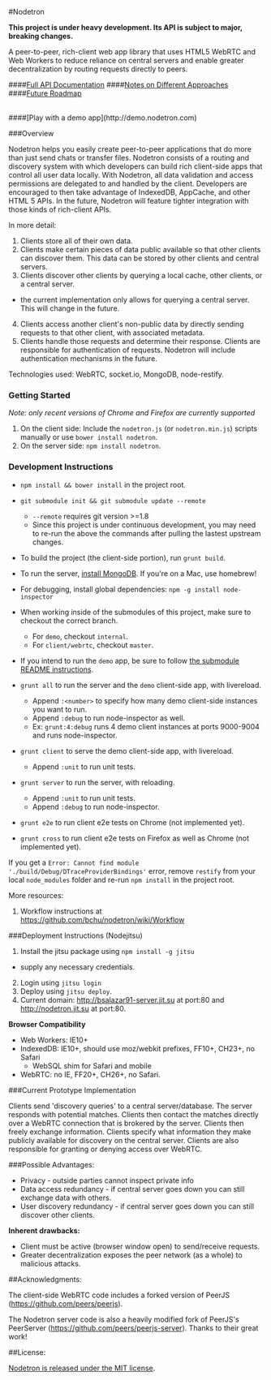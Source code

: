 #Nodetron

**This project is under heavy development. Its API is subject to major, breaking changes.**

A peer-to-peer, rich-client web app library that uses HTML5 WebRTC and Web Workers to reduce reliance on central servers and enable greater decentralization by routing requests directly to peers.

####[Full API Documentation](https://github.com/bchu/nodetron/blob/master/docs/API.md/)
####[Notes on Different Approaches](https://github.com/bchu/nodetron/blob/master/docs/Approach.md/)
####[Future Roadmap](https://github.com/bchu/nodetron/blob/master/docs/Roadmap.md/)

<br>
####[Play with a demo app](http://demo.nodetron.com)
<br>

###Overview

Nodetron helps you easily create peer-to-peer applications that do more than just send chats or transfer files. Nodetron consists of a routing and discovery system with which developers can build rich client-side apps that control all user data locally. With Nodetron, all data validation and access permissions are delegated to and handled by the client. Developers are encouraged to then take advantage of IndexedDB, AppCache, and other HTML 5 APIs. In the future, Nodetron will feature tighter integration with those kinds of rich-client APIs.

In more detail:

1. Clients store all of their own data.
2. Clients make certain pieces of data public available so that other clients can discover them. This data can be stored by other clients and central servers.
3. Clients discover other clients by querying a local cache, other clients, or a central server.
  * the current implementation only allows for querying a central server. This will change in the future.
4. Clients access another client's non-public data by directly sending requests to that other client, with associated metadata.
5. Clients handle those requests and determine their response. Clients are responsible for authentication of requests. Nodetron will include authentication mechanisms in the future.

Technologies used: WebRTC, socket.io, MongoDB, node-restify.

### Getting Started

*Note: only recent versions of Chrome and Firefox are currently supported*

1. On the client side: Include the `nodetron.js` (or `nodetron.min.js`) scripts manually or use `bower install nodetron`.
2. On the server side: `npm install nodetron`.

### Development Instructions

* `npm install && bower install` in the project root.
* `git submodule init && git submodule update --remote`
  * `--remote` requires git version >=1.8
  * Since this project is under continuous development, you may need to re-run the above the commands after pulling the lastest upstream changes.
* To build the project (the client-side portion), run `grunt build`.
* To run the server, [install MongoDB](http://docs.mongodb.org/manual/installation/). If you're on a Mac, use homebrew!
* For debugging, install global dependencies: `npm -g install node-inspector`
* When working inside of the submodules of this project, make sure to checkout the correct branch.
  * For `demo`, checkout `internal`.
  * For `client/webrtc`, checkout `master`.
* If you intend to run the `demo` app, be sure to follow [the submodule README instructions](https://github.com/bchu/nodetron-standhub).

* `grunt all` to run the server and the `demo` client-side app, with livereload.
  * Append `:<number>` to specify how many demo client-side instances you want to run.
  * Append `:debug` to run node-inspector as well.
  * Ex: `grunt:4:debug` runs 4 demo client instances at ports 9000-9004 and runs node-inspector.
* `grunt client` to serve the demo client-side app, with livereload.
  * Append `:unit` to run unit tests.
* `grunt server` to run the server, with reloading.
  * Append `:unit` to run unit tests.
  * Append `:debug` to run node-inspector.
* `grunt e2e` to run client e2e tests on Chrome (not implemented yet).
* `grunt cross` to run client e2e tests on Firefox as well as Chrome (not implemented yet).

If you get a `Error: Cannot find module './build/Debug/DTraceProviderBindings'` error, remove `restify` from your local `node_modules` folder and re-run `npm install` in the project root.

More resources:

1. Workflow instructions at <https://github.com/bchu/nodetron/wiki/Workflow>

###Deployment Instructions (Nodejitsu)
1. Install the jitsu package using `npm install -g jitsu`
  * supply any necessary credentials.
2. Login using `jitsu login`
3. Deploy using `jitsu deploy`.
4. Current domain: http://bsalazar91-server.jit.su at port:80 and http://nodetron.jit.su at port:80.

**Browser Compatibility**

* Web Workers: IE10+
* IndexedDB: IE10+, should use moz/webkit prefixes, FF10+, CH23+, no Safari
  * WebSQL shim for Safari and mobile
* WebRTC: no IE, FF20+, CH26+, no Safari.

###Current Prototype Implementation

Clients send 'discovery queries' to a central server/database. The server responds with potential matches. Clients then contact the matches directly over a WebRTC connection that is brokered by the server. Clients then freely exchange information. Clients specify what information they make publicly available for discovery on the central server. Clients are also responsible for granting or denying access over WebRTC.

###Possible Advantages:

* Privacy - outside parties cannot inspect private info
* Data access redundancy - if central server goes down you can still exchange data with others.
* User discovery redundancy - if central server goes down you can still discover other clients.

**Inherent drawbacks:**

* Client must be active (browser window open) to send/receive requests.
* Greater decentralization exposes the peer network (as a whole) to malicious attacks.

##Acknowledgments:

The client-side WebRTC code includes a forked version of PeerJS (<https://github.com/peers/peerjs>).

The Nodetron server code is also a heavily modified fork of PeerJS's PeerServer (<https://github.com/peers/peerjs-server>). Thanks to their great work!

##License:

[Nodetron is released under the MIT license](https://github.com/bchu/nodetron/blob/master/LICENSE).


